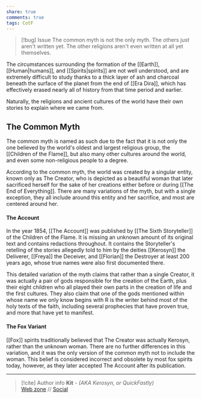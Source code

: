 ```yaml
---
share: true
comments: true
tags: CotF
---
```

> [!bug] Issue
> The common myth is not the only myth. The others just aren't written yet. The other religions aren't even written at all yet themselves.

The circumstances surrounding the formation of the [[Earth]], [[Human|humans]], and [[Spirits|spirits]] are not well understood, and are extremely difficult to study thanks to a thick layer of ash and charcoal beneath the surface of the planet from the end of [[Era Dira]], which has effectively erased nearly all of history from that time period and earlier.

Naturally, the religions and ancient cultures of the world have their own stories to explain where we came from.

## The Common Myth

The common myth is named as such due to the fact that it is not only the one believed by the world's oldest and largest religious group, the [[Children of the Flame]], but also many other cultures around the world, and even some non-religious people to a degree.

According to the common myth, the world was created by a singular entity, known only as The Creator, who is depicted as a beautiful woman that later sacrificed herself for the sake of her creations either before or during [[The End of Everything]]. There are many variations of the myth, but with a single exception, they all include around this entity and her sacrifice, and most are centered around her.

#### The Account

In the year 1854, [[The Account]] was published by [[The Sixth Storyteller]] of the Children of the Flame. It is missing an unknown amount of its original text and contains redactions throughout. It contains the Storyteller's retelling of the stories allegedly told to him by the deities [[Kerosyn]] the Deliverer, [[Freya]] the Deceiver, and [[Florian]] the Destroyer at least 200 years ago, whose true names were also first documented there.

This detailed variation of the myth claims that rather than a single Creator, it was actually a pair of gods responsible for the creation of the Earth, plus their eight children who all played their own parts in the creation of life and the first cultures. They also claim that one of the gods mentioned within whose name we only know begins with R is the writer behind most of the holy texts of the faith, including several prophecies that have proven true, and more that have yet to manifest.

#### The Fox Variant

[[Fox]] spirits traditionally believed that The Creator was actually Kerosyn, rather than the unknown woman. There are no further differences in this variation, and it was the only version of the common myth not to include the woman. This belief is considered incorrect and obsolete by most fox spirits today, however, as they later accepted The Account after its publication.

-----
> [!cite] Author info
> **Kit** - *(AKA Kerosyn, or QuickFastly)*\
> [Web zone](https://kerosyn.link) // [Social](https://m.tripulse.link/@kit)
